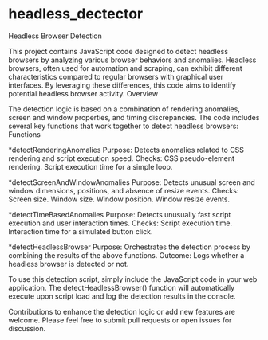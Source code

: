 # headless_dectector
Headless Browser Detection

This project contains JavaScript code designed to detect headless browsers by analyzing various browser behaviors and anomalies. Headless browsers, often used for automation and scraping, can exhibit different characteristics compared to regular browsers with graphical user interfaces. By leveraging these differences, this code aims to identify potential headless browser activity.
Overview

The detection logic is based on a combination of rendering anomalies, screen and window properties, and timing discrepancies. The code includes several key functions that work together to detect headless browsers:
Functions

*detectRenderingAnomalies
 Purpose: Detects anomalies related to CSS rendering and script execution speed.
 Checks: CSS pseudo-element rendering.
         Script execution time for a simple loop.
         
*detectScreenAndWindowAnomalies
 Purpose: Detects unusual screen and window dimensions, positions, and absence of resize events.
 Checks: Screen size.
         Window size.
         Window position.
         Window resize events.

*detectTimeBasedAnomalies
 Purpose: Detects unusually fast script execution and user interaction times.
 Checks: Script execution time.
         Interaction time for a simulated button click.

*detectHeadlessBrowser
 Purpose: Orchestrates the detection process by combining the results of the above functions.
 Outcome: Logs whether a headless browser is detected or not.


To use this detection script, simply include the JavaScript code in your web application. The detectHeadlessBrowser() function will automatically execute upon script load and log the detection results in the console.

Contributions to enhance the detection logic or add new features are welcome. Please feel free to submit pull requests or open issues for discussion.
